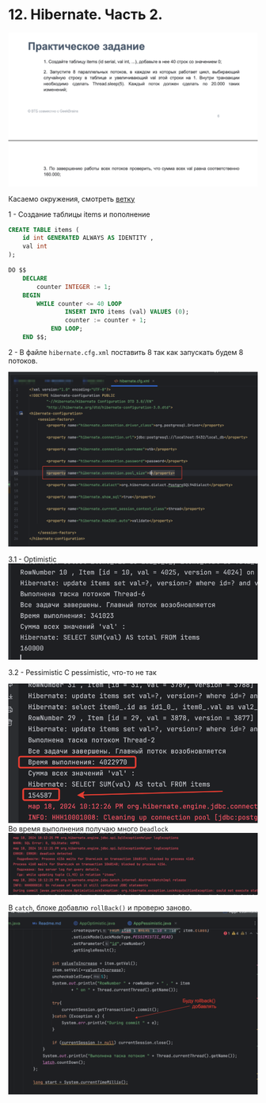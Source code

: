 # 12. Hibernate. Часть 2.

![HW-12.png](img%2FHW-12.png)

Касаемо окружения, смотреть [ветку ](https://github.com/lalik77/geek-brains-vtb/tree/11-lecture)

1 - Создание таблицы items и пополнение

```sql
CREATE TABLE items (
    id int GENERATED ALWAYS AS IDENTITY ,
    val int
);
```

```sql
DO $$
    DECLARE
        counter INTEGER := 1;
    BEGIN
        WHILE counter <= 40 LOOP
                INSERT INTO items (val) VALUES (0);
                counter := counter + 1;
            END LOOP;
    END $$;
```

2 - В файле `hibernate.cfg.xml`  поставить 8 так как запускать будем 8 потоков.

![hibernate-cfg-xml.png](img%2Fhibernate-cfg-xml.png)


3.1 - Optimistic
![optimistic.png](img%2Foptimistic.png)

3.2 - Pessimistic 
С pessimistic, что-то не так

![pessimistic.png](img%2Fpessimistic.png)
Во время выполнения получаю много `Deadlock`
![dead-lock.png](img%2Fdead-lock.png)

В `catch`, блоке добавлю `rollBack()` и проверю заново.
![app-pessimistic.png](img%2Fapp-pessimistic.png)
